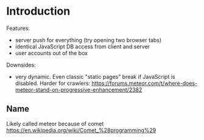 # Introduction

Features:

- server push for everything (try opening two browser tabs)
- identical JavaScript DB access from client and server
- user accounts out of the box

Downsides:

- very dynamic. Even classic "static pages" break if JavaScript is disabled. Harder for crawlers: <https://forums.meteor.com/t/where-does-meteor-stand-on-progressive-enhancement/2382>

## Name

Likely called meteor because of comet <https://en.wikipedia.org/wiki/Comet_%28programming%29>
